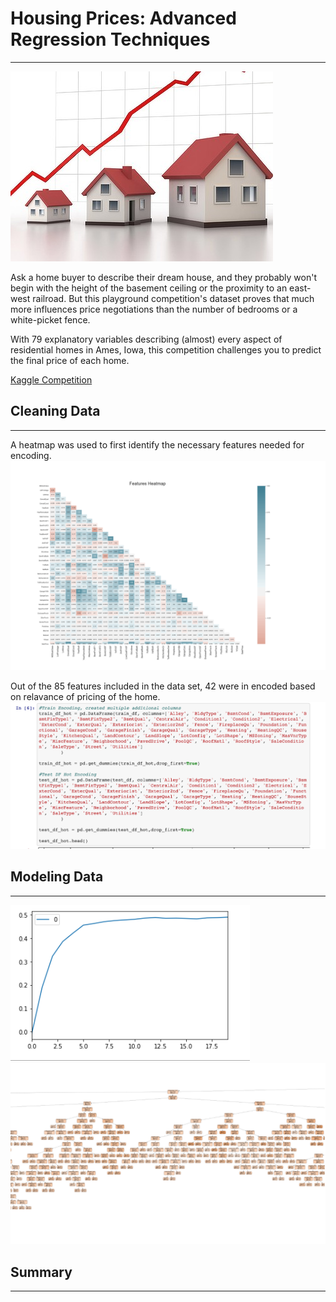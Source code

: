 # Housing Prices: Advanced Regression Techniques
------------------
![Housing Prices](templates/Images/housing_prices.jpg)

Ask a home buyer to describe their dream house, and they probably won't begin with the height of the 
basement ceiling or the proximity to an east-west railroad. But this playground competition's dataset 
proves that much more influences price negotiations than the number of bedrooms or a white-picket fence.

 With 79 explanatory variables describing (almost) every aspect of residential homes in Ames, Iowa, 
 this competition challenges you to predict the final price of each home.
 
[Kaggle Competition](https://www.kaggle.com/c/house-prices-advanced-regression-techniques)


## Cleaning Data 
------------
A heatmap was used to first identify the necessary features needed for encoding.
![Features Heatmap](templates/Images/FeaturesHeatmap.png)

Out of the 85 features included in the data set, 42 were in encoded based on relavance of pricing of the home.
![Encoding](templates/Images/Encoding.png)
## Modeling Data 
-------

![K-Nearest Neighbor](templates/Images/KNNelbow.PNG)
![Decision Tree](templates/Images/treeCrop.PNG)
## Summary
------
